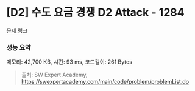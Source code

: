 # [D2] 수도 요금 경쟁 D2 Attack - 1284 

[문제 링크](https://swexpertacademy.com/main/code/problem/problemDetail.do?contestProbId=AV189xUaI8UCFAZN) 

### 성능 요약

메모리: 42,700 KB, 시간: 93 ms, 코드길이: 261 Bytes



> 출처: SW Expert Academy, https://swexpertacademy.com/main/code/problem/problemList.do